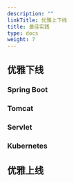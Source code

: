```yaml
---
description: ""
linkTitle: 优雅上下线
title: 最佳实践
type: docs
weight: 7
---
```


## 优雅下线

### Spring Boot

### Tomcat

### Servlet

### Kubernetes

## 优雅上线

###
